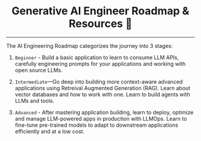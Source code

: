 <div align="center">
<h1> Generative AI Engineer Roadmap & Resources 🤖 </h1>
</div>


---
The AI Engineering Roadmap categorizes the journey into 3 stages:
1. `Beginner` - Build a basic application to learn to consume LLM APIs, carefully engineering prompts for your applications and working with open source LLMs.

2. `Intermediate`—Go deep into building more context-aware advanced applications using Retreival Augmented Generation (RAG). Learn about vector databases and how to work with one. Learn to build agents with LLMs and tools.

3. `Advanced` - After mastering application building, learn to deploy, optimize and manage LLM-powered apps in production with LLMOps. Learn to fine-tune pre-trained models to adapt to downstream applications efficiently and at a low cost.


